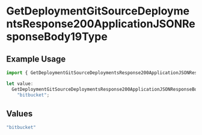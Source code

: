 # GetDeploymentGitSourceDeploymentsResponse200ApplicationJSONResponseBody19Type

## Example Usage

```typescript
import { GetDeploymentGitSourceDeploymentsResponse200ApplicationJSONResponseBody19Type } from "@simplesagar/vercel/models/getdeploymentop.js";

let value:
  GetDeploymentGitSourceDeploymentsResponse200ApplicationJSONResponseBody19Type =
    "bitbucket";
```

## Values

```typescript
"bitbucket"
```